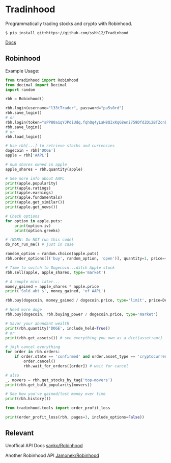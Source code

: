 # Tradinhood

Programmatically trading stocks and crypto with Robinhood.

```shell
$ pip install git+https://github.com/sshh12/Tradinhood
```

[Docs](https://github.com/sshh12/Tradinhood/blob/master/docs/DOCS.md)

## Robinhood

Example Usage:

```python
from tradinhood import Robinhood
from decimal import Decimal
import random

rbh = Robinhood()

rbh.login(username="l33tTrader", password="pa5s0rd")
rbh.save_login()
# or
rbh.login(token="sPP80a1qYJPdiUdq.fqhQq4yLaH8QIxKqG8eni759DfdZOi2BTZcnbnCB...")
rbh.save_login()
# or
rbh.load_login()

# Use rbh[...] to retrieve stocks and currencies
dogecoin = rbh['DOGE']
apple = rbh['AAPL']

# num shares owned in apple
apple_shares = rbh.quantity(apple)

# See more info about AAPL
print(apple.popularity)
print(apple.ratings)
print(apple.earnings)
print(apple.fundamentals)
print(apple.get_similar())
print(apple.get_news())

# Check options
for option in apple.puts:
    print(option.iv)
    print(option.greeks)

# (WARN: Do NOT run this code)
do_not_run_me() # just in case

random_option = random.choice(apple.puts)
rbh.order_options([('buy', random_option, 'open')], quantity=1, price=4.20)

# Time to switch to Dogecoin...ditch Apple stock
rbh.sell(apple, apple_shares, type='market')

# A couple mins later...
money_gained = apple_shares * apple.price
print('Sold abt $', money_gained, 'of AAPL')

rbh.buy(dogecoin, money_gained / dogecoin.price, type='limit', price=Decimal('0.0001'))

# Need more doge
rbh.buy(dogecoin, rbh.buying_power / dogecoin.price, type='market')

# Savor your abundant wealth
print(rbh.quantity('DOGE', include_held=True))
# or
print(rbh.get_assets()) # see everything you own as a dict(asset:amt)

# jkjk cancel everything
for order in rbh.orders:
    if order.state == 'confirmed' and order.asset_type == 'cryptocurrency':
        order.cancel()
        rbh.wait_for_orders([order]) # wait for cancel

# also
_, movers = rbh.get_stocks_by_tag('top-movers')
print(rbh.get_bulk_popularity(movers))

# See how you've gained/lost money over time
print(rbh.history())
```

```python
from tradinhood.tools import order_profit_loss

print(order_profit_loss(rbh, pages=3, include_options=False))
```

## Relevant

Unoffical API Docs [sanko/Robinhood](https://github.com/sanko/Robinhood)

Another Robinhood API [Jamonek/Robinhood](https://github.com/Jamonek/Robinhood)
